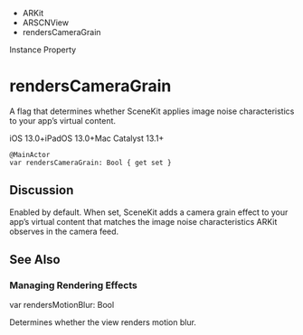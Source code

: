 

- ARKit
- ARSCNView
-  rendersCameraGrain 

Instance Property

# rendersCameraGrain

A flag that determines whether SceneKit applies image noise characteristics to your app’s virtual content.

iOS 13.0+iPadOS 13.0+Mac Catalyst 13.1+

``` source
@MainActor
var rendersCameraGrain: Bool { get set }
```

## Discussion

Enabled by default. When set, SceneKit adds a camera grain effect to your app’s virtual content that matches the image noise characteristics ARKit observes in the camera feed.

## See Also

### Managing Rendering Effects

var rendersMotionBlur: Bool

Determines whether the view renders motion blur.

